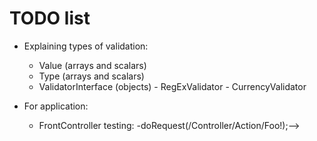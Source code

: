# TODO list

   - Explaining types of validation:
      - Value (arrays and scalars)
      - Type  (arrays and scalars)
      - ValidatorInterface  (objects)
      		- RegExValidator
      		- CurrencyValidator 
      		
      		
   - For application:
   		- FrontController testing:
   			-doRequest(/Controller/Action/Foo!);-->